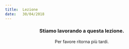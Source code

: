 ```yaml
---
title:  Lezione
date:   30/04/2018
---
```


### <center>Stiamo lavorando a questa lezione.</center>
<center>Per favore ritorna più tardi.</center>